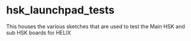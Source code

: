 # hsk_launchpad_tests
This houses the various sketches that are used to test the Main HSK and sub HSK boards for HELIX
